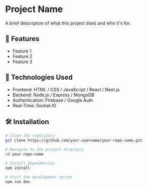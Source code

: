 # Project Name

A brief description of what this project does and who it's for.

## 🚀 Features

- Feature 1
- Feature 2
- Feature 3

## 🔧 Technologies Used

- Frontend: HTML / CSS / JavaScript / React / Next.js
- Backend: Node.js / Express / MongoDB
- Authentication: Firebase / Google Auth
- Real-Time: Socket.IO

## 🛠️ Installation

```bash
# Clone the repository
git clone https://github.com/your-username/your-repo-name.git

# Navigate to the project directory
cd your-repo-name

# Install dependencies
npm install

# Start the development server
npm run dev
